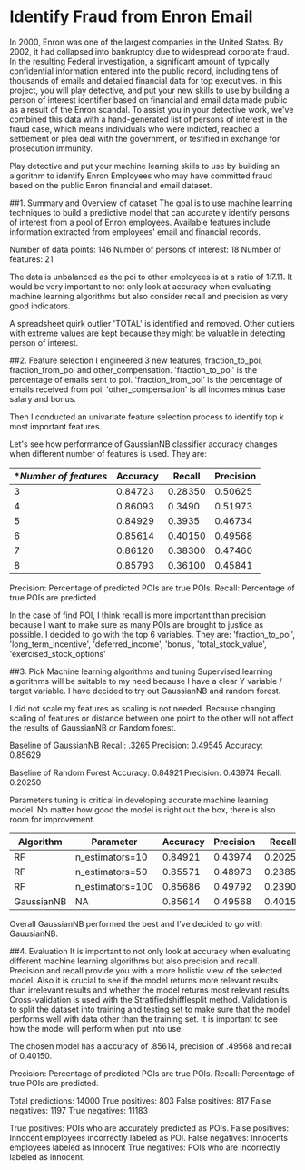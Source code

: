 # Identify Fraud from Enron Email
In 2000, Enron was one of the largest companies in the United States. By 2002, it had collapsed into bankruptcy due to widespread corporate fraud. In the resulting Federal investigation, a significant amount of typically confidential information entered into the public record, including tens of thousands of emails and detailed financial data for top executives. In this project, you will play detective, and put your new skills to use by building a person of interest identifier based on financial and email data made public as a result of the Enron scandal. To assist you in your detective work, we've combined this data with a hand-generated list of persons of interest in the fraud case, which means individuals who were indicted, reached a settlement or plea deal with the government, or testified in exchange for prosecution immunity.

Play detective and put your machine learning skills to use by building an algorithm to identify Enron Employees who may have committed fraud based on the public Enron financial and email dataset.

##1. Summary and Overview of dataset
The goal is to use machine learning techniques to build a predictive model that can accurately identify persons of interest from a pool of Enron employees. Available features include information extracted from
employees' email and financial records.

Number of data points: 146
Number of persons of interest: 18
Number of features: 21

The data is unbalanced as the poi to other employees is at a ratio of 1:7.11. It would be very important to not only look at accuracy when evaluating machine learning algorithms but also consider recall and precision as very good indicators.

A spreadsheet quirk outlier 'TOTAL' is identified and removed. Other outliers with extreme values are kept because they might be valuable in detecting person of interest.

##2. Feature selection
I engineered 3 new features, fraction_to_poi, fraction_from_poi and other_compensation.
'fraction_to_poi' is the percentage of emails sent to poi.
'fraction_from_poi' is the percentage of emails received from poi.
'other_compensation' is all incomes minus base salary and bonus.

Then I conducted an univariate feature selection process to identify top k most important features.

Let's see how performance of GaussianNB classifier accuracy changes when different number of features is used.
They are:


**Number of features* | **Accuracy** | **Recall** | **Precision**
--------------------- | ------------ | ---------- | -------------
3 | 0.84723 | 0.28350 | 0.50625
4 | 0.86093 | 0.3490 | 0.51973
5 | 0.84929 | 0.3935 | 0.46734
6 | 0.85614 | 0.40150 | 0.49568
7 | 0.86120 | 0.38300 | 0.47460
8 | 0.85793 | 0.36100 | 0.45841

Precision: Percentage of predicted POIs are true POIs.
Recall: Percentage of true POIs are predicted.

In the case of find POI, I think recall is more important than precision because I want to make sure as many POIs are brought to justice as possible. I decided to go with the top 6 variables.
They are: 'fraction_to_poi', 'long_term_incentive', 'deferred_income', 'bonus', 'total_stock_value', 'exercised_stock_options'

##3. Pick Machine learning algorithms and tuning
Supervised learning algorithms will be suitable to my need because I have a clear Y variable / target variable. I have decided to try out GaussianNB and random forest.

I did not scale my features as scaling is not needed. Because changing scaling of features or distance between one point to the other will not affect the results of GaussianNB or Random forest.

Baseline of GaussianNB
Recall: .3265
Precision: 0.49545
Accuracy: 0.85629

Baseline of Random Forest
Accuracy: 0.84921
Precision: 0.43974
Recall: 0.20250

Parameters tuning is critical in developing accurate machine learning model. No matter how good the model is right out the box, there is also room for improvement.

**Algorithm** | **Parameter** | **Accuracy** | **Precision** | **Recall**
------------- | ------------- | ------------ | ------------- | ----------
RF | n_estimators=10 | 0.84921 | 0.43974 | 0.20250
RF | n_estimators=50 | 0.85571 | 0.48973 | 0.23850
RF | n_estimators=100 | 0.85686 | 0.49792 | 0.23900
GaussianNB | NA | 0.85614 | 0.49568 | 0.40150

Overall GaussianNB performed the best and I've decided to go with GauusianNB.

##4. Evaluation
It is important to not only look at accuracy when evaluating different machine learning algorithms but also precision and recall. Precision and recall provide you with a more holistic view of the selected model. Also it is crucial to see if the model returns more relevant results than irrelevant results and whether the model returns most relevant results.
Cross-validation is used with the Stratifiedshifflesplit method. Validation is to split the dataset into training and testing set to make sure that the model performs well with data other than the training set. It is important to see how the model will perform when put into use.

The chosen model has a accuracy of .85614, precision of .49568 and recall of 0.40150.

Precision: Percentage of predicted POIs are true POIs.
Recall: Percentage of true POIs are predicted.

Total predictions: 14000	True positives:  803	False positives:  817	False negatives: 1197	True negatives: 11183

True positives: POIs who are accurately predicted as POIs.
False positives: Innocent employees incorrectly labeled as POI.
False negatives: Innocents employees labeled as Innocent
True negatives: POIs who are incorrectly labeled as innocent.
